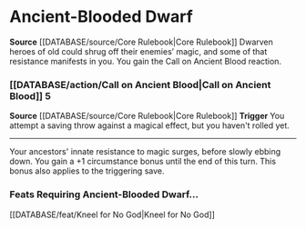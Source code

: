 ﻿---
id: '1'
name: Ancient-Blooded Dwarf
rarity: Common
source: '[[DATABASE/source/Core Rulebook|Core Rulebook]]'
type: Heritage

---
# Ancient-Blooded Dwarf

**Source** [[DATABASE/source/Core Rulebook|Core Rulebook]] 
Dwarven heroes of old could shrug off their enemies’ magic, and some of that resistance manifests in you. You gain the Call on Ancient Blood reaction.

### [[DATABASE/action/Call on Ancient Blood|Call on Ancient Blood]] <span class="action-icon">5</span>

**Source** [[DATABASE/source/Core Rulebook|Core Rulebook]] 
**Trigger** You attempt a saving throw against a magical effect, but you haven't rolled yet.

---
Your ancestors' innate resistance to magic surges, before slowly ebbing down. You gain a +1 circumstance bonus until the end of this turn. This bonus also applies to the triggering save.

### Feats Requiring Ancient-Blooded Dwarf...

[[DATABASE/feat/Kneel for No God|Kneel for No God]]